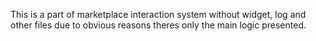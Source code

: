 This is a part of marketplace interaction system without widget, log and other files due to obvious reasons theres only the main logic presented.
